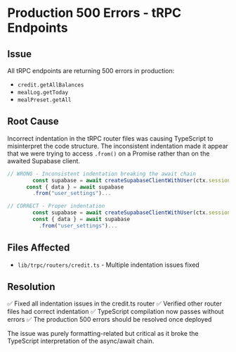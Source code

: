 # Production 500 Errors - tRPC Endpoints

## Issue
All tRPC endpoints are returning 500 errors in production:
- `credit.getAllBalances`
- `mealLog.getToday`
- `mealPreset.getAll`

## Root Cause
Incorrect indentation in the tRPC router files was causing TypeScript to misinterpret the code structure. The inconsistent indentation made it appear that we were trying to access `.from()` on a Promise rather than on the awaited Supabase client.

```typescript
// WRONG - Inconsistent indentation breaking the await chain
        const supabase = await createSupabaseClientWithUser(ctx.session.userId);
      const { data } = await supabase
        .from("user_settings")...

// CORRECT - Proper indentation
        const supabase = await createSupabaseClientWithUser(ctx.session.userId);
        const { data } = await supabase
          .from("user_settings")...
```

## Files Affected
- `lib/trpc/routers/credit.ts` - Multiple indentation issues fixed

## Resolution
✅ Fixed all indentation issues in the credit.ts router
✅ Verified other router files had correct indentation
✅ TypeScript compilation now passes without errors
✅ The production 500 errors should be resolved once deployed

The issue was purely formatting-related but critical as it broke the TypeScript interpretation of the async/await chain.